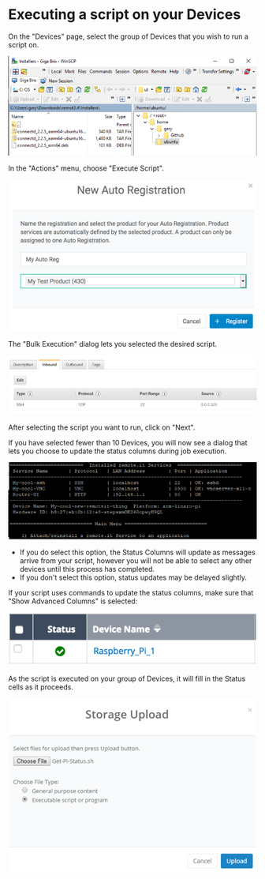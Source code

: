 # Executing a script on your Devices

On the "Devices" page, select the group of Devices that you wish to run a script on.

![](../../.gitbook/assets/image%20%28310%29.png)

In the "Actions" menu, choose "Execute Script".  

![](../../.gitbook/assets/image%20%28429%29.png)

The "Bulk Execution" dialog lets you selected the desired script.  

![](../../.gitbook/assets/image%20%28328%29.png)

After selecting the script you want to run, click on "Next".

If you have selected fewer than 10 Devices, you will now see a dialog that lets you choose to update the status columns during job execution.  

![](../../.gitbook/assets/image%20%28306%29.png)

* If you do select this option, the Status Columns will update as messages arrive from your script, however you will not be able to select any other devices until this process has completed.
* If you don't select this option, status updates may be delayed slightly.

If your script uses commands to update the status columns,  make sure that "Show Advanced Columns" is selected:

![](../../.gitbook/assets/image%20%283%29.png)

As the script is executed on your group of Devices, it will fill in the Status cells as it proceeds.

![](../../.gitbook/assets/image%20%28189%29.png)

